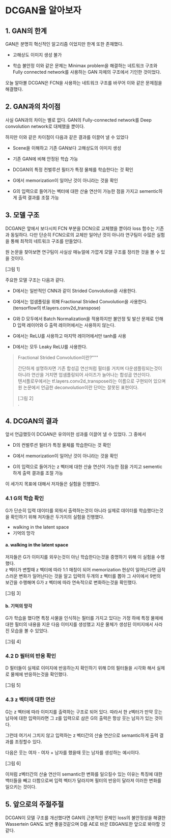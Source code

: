 # DCGAN을 알아보자

## 1. GAN의 한계

GAN은 분명히 혁신적인 알고리즘 이었지만 한계 또한 존재했다. 
- 고해상도 이미지 생성 불가

- 학습 불안정
이와 같은 문제는 Minimax problem을 해결하는 네트워크 구조와 Fully connected network를 사용하는 GAN 자체의 구조에서 기인한 것이었다. 

오늘 알아볼 DCGAN은 FCN을 사용하는 네트워크 구조를 바꾸어 이와 같은 문제점을 해결했다. 

## 2. GAN과의 차이점

 사실 GAN과의 차이는 별로 없다. GAN의 Fully-connected network를 Deep convolution network로 대체했을 뿐이다. 

 하지만 이와 같은 차이점이 다음과 같은 결과를 이끌어 낼 수 있었다

- Scene을 이해하고 기존 GAN보다 고해상도의 이미지 생성

-  기존 GAN에 비해 안정된 학습 가능

- DCGAN의 특정 컨벌루션 필터가 특정 물체를 학습한다는 것 확인

- G에서 memorization이 일어난 것이 아니라는 것을 확인

- G의 입력으로 들어가는 벡터에 대한 산술 연산이 가능한 점을 가지고 sementic하게 출력 결과를 조절 가능

## 3. 모델 구조

DCGAN은 앞에서 보다시피 FCN 부분을 DCN으로 교체했을 뿐이라 loss 함수는 기존과 동일하다. 다만 단순히 FCN으로의 교체만 일어난 것이 아니라 연구팀이 수많은 실험을 통해 최적의 네트워크 구조를 만들었다. 

원 논문을 찾아보면 연구팀이 사실상 매뉴얼에 가깝게 모델 구조를 정리한 것을 볼 수 있을 것이다. 

[그림 1]

주요한 모델 구조는 다음과 같다. 

- D에서는 일반적인 CNN과 같이 Strided Convolution을 사용한다. 

- G에서는 업샘플링을 위해 Fractional Strided Convolution을 사용한다.(tensorflow의 tf.layers.conv2d_transpose)

- G와 D 모두에서 Batch Normalization을 적용하지만 불안정 및 발산 문제로 인해 D 입력 레이어와 G 출력 레이어에서는 사용하지 않는다. 

- G에서는 ReLU를 사용하고 마지막 레이어에서만 tanh를 사용

- D에서는 모두 Leaky ReLU를 사용한다.


> Fractional Strided Convolution이란?"""  
> 
> 간단하게 설명하자면 기존 합성곱 연산처럼 필터를 거치며 다운샘플링되는것이 아니라 연산을 거치면 업샘플링되어 사이즈가 늘어나는 합성곱 연산이다.  
>  텐서플로우에서는 tf.layers.conv2d_transpose라는 이름으로 구현되어 있으며 원 논문에서 언급한 deconvolution이란 단어는 잘못된 표현이다.
>
>[그림 2]  
> .

## 4. DCGAN의 결과

앞서 언급했듯이 DCGAN은 유의미한 성과를 이끌어 낼 수 있었다. 그 중에서 

- D의 컨벌루션 필터가 특정 물체를 학습한다는 것 확인

- G에서 memorization이 일어난 것이 아니라는 것을 확인

- G의 입력으로 들어가는 z 벡터에 대한 산술 연산이 가능한 점을 가지고 sementic하게 출력 결과를 조절 가능

이 세가지 목표에 대해서 저자들은 실험을 진행했다. 

### 4.1 G의 학습 확인
G가 단순히 입력 데이터를 외워서 출력하는것이 아니라 실제로 데이터를 학습했다는것을 확인하기 위해 저자들은 두가지의 실험을 진행했다. 

- walking in the latent space
- 기억의 망각

#### a. walking in the latent space
저자들은 G가 이미지를 외우는것이 아닌 학습한다는것을 증명하기 위해 이 실험을 수행했다.   
z 벡터가 변할때 z 벡터에 따라 1:1 매칭이 되어 memorization 현상이 일어난다면 급작스러운 변화가 일어난다는 것을 알고 입력의 두개의 z 벡터를 뽑아 그 사이에서 9번의 보간을 수행해며 G가 z 벡터에 따라 연속적으로 변화하는것을 확인했다. 

[그림 3]

#### b. 기억의 망각
G가 학습을 했다면 특정 사물을 인식하는 필터를 가지고 있다는 가정 하에 특정 물체에 대한 필터의 내용을 지운 다음 이미지를 생성했고 지운 물체가 생성된 이미지에서 사라진 모습을 볼 수 있었다. 

[그림 4]

### 4.2 D 필터의 반응 확인

D 필터들이 실제로 이미지에 반응하는지 확인하기 위해 D의 필터들을 시각화 해서 실제로 물체에 반응하는것을 확인했다. 

[그림 5]

### 4.3 z 벡터에 대한 연산

G는 z 벡터에 따라 이미지를 출력하는 구조로 되어 있다. 따라서 한 z벡터가 만약 웃는 남자에 대한 입력이라면 그 z를 입력으로 삼은 G의 출력은 항상 웃는 남자가 있는 것이다. 

그런데 여기서 그치지 않고 입력하는 z 벡터간의 산술 연산으로 semantic하게 출력 결과를 조정할수 있다. 

다음은 웃는 여자 - 여자 + 남자를 했을때 웃는 남자를 생성하는 예시이다. 

[그림 6]

이처럼 z벡터간의 산술 연산이 semantic한 변화를 일으킬수 있는 이유는 특징에 대한 백터들을 빼고 더함으로써 입력 벡터가 달라지며 필터의 반응이 달라져 이러한 변화를 일으키는 것이다. 

## 5. 앞으로의 주절주절

DCGAN이 모델 구조를 개선했다면 GAN의 근본적인 문제인 loss의 불안정성을 해결한 Wassertein GAN도 보면 좋을것같으며 D를 AE로 바꾼 EBGAN또한 앞으로 봐야할 것 같다.